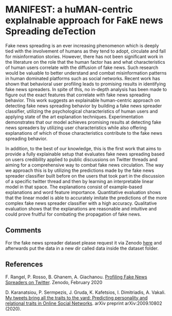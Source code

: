 # MANIFEST: a huMAN-centric explaInable approach for FakE news Spreading deTection

Fake news spreading is an ever increasing phenomenon which is deeply tied with the involvement of humans as they tend to adopt, circulate and fall for misinformation stories. However, there has not been significant work in the literature on the role that the human factor has and what characteristics of human users correlate with the diffusion of fake news. Such research would be valuable to better understand and combat misinformation patterns in human dominated platforms such as social networks. Recent work has shown that behavioral user profiling leads to promising results in identifying fake news spreaders. In spite of this, no in-depth analysis has been made to figure out the exact features that correlate with fake news spreading behavior. This work suggests an explainable human-centric approach on detecting fake news spreading behavior by building a fake news spreader classifier, utilizing the psychological characteristics of human users and applying state of the art explanation techniques. Experimentation demonstrates that our model achieves promising results at detecting fake news spreaders by utilizing user characteristics while also offering explanations of which of those characteristics contribute to the fake news spreading behavior. 

In addition, to the best of our knowledge, this is the first work that aims to provide a fully explainable setup that evaluates fake news spreading based on users credibility applied to public discussions on Twitter threads and aiming for a comprehensive way to combat fake news circulation. The way we approach this is by utilizing the predictions made by the fake news spreader classifier built before on the users that took part in the discussion of a specific twitter thread and then by learning an interpretable linear model in that space. The explanations consist of example-based explanations and word feature importance. Quantitative evaluation shows that the linear model is able to accurately imitate the predictions of the more complex fake news spreader classifier with a high accuracy. Qualitative evaluation shows that the explanations are reasonable and intuitive and could prove fruitful for combating the propagation of fake news.

## Comments

For the fake news spreader dataset please request it via Zenodo [here](https://zenodo.org/record/3692319#.YFs3CK8zZPY) and afterwards put the data in a new dir called data inside the dataset folder.

## References

F. Rangel, P. Rosso, B. Ghanem, A. Giachanou. [Profiling Fake News Spreaders on Twitter](https://zenodo.org/record/4039435#.YFHgv50zZPZ). Zenodo, February 2020

D. Karanatsiou, P. Sermpezis, J. Gruda, K. Kafetsios, I. Dimitriadis, A. Vakali. [My tweets bring all the traits to the yard: Predicting personality and relational traits in Online Social Networks](https://arxiv.org/abs/2009.10802). arXiv preprint arXiv:2009.10802 (2020).
